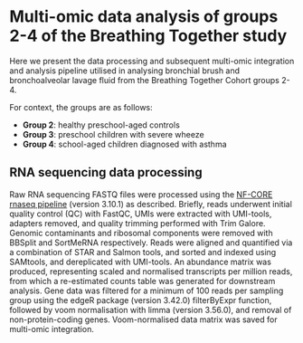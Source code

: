 # Multi-omic data analysis of groups 2-4 of the Breathing Together study

Here we present the data processing and subsequent multi-omic integration and analysis pipeline utilised in analysing bronchial brush and bronchoalveolar lavage fluid from the Breathing Together Cohort groups 2-4. 

For context, the groups are as follows:

* **Group 2**: healthy preschool-aged controls
* **Group 3**: preschool children with severe wheeze
* **Group 4**: school-aged children diagnosed with asthma

## RNA sequencing data processing

Raw RNA sequencing FASTQ files were processed using the [NF-CORE rnaseq pipeline](https://nf-co.re/rnaseq/3.12.0) (version 3.10.1) as described. Briefly, reads underwent initial quality control (QC) with FastQC, UMIs were extracted with UMI-tools, adapters removed, and quality trimming performed with Trim Galore. Genomic contaminants and ribosomal components were removed with BBSplit and SortMeRNA respectively. Reads were aligned and quantified via a combination of STAR and Salmon tools, and sorted and indexed using SAMtools, and dereplicated with UMI-tools. An abundance matrix was produced, representing scaled and normalised transcripts per million reads, from which a re-estimated counts table was generated for downstream analysis. Gene data was filtered for a minimum of 100 reads per sampling group using the edgeR package (version 3.42.0) filterByExpr function, followed by voom normalisation with limma (version 3.56.0), and removal of non-protein-coding genes. Voom-normalised data matrix was saved for multi-omic integration.